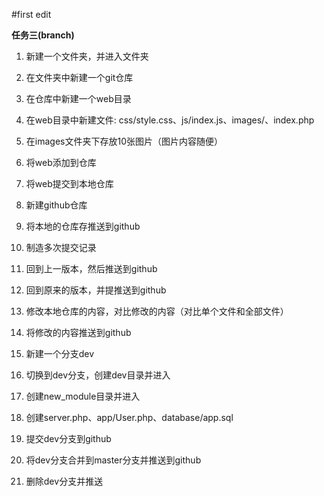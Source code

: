 #first edit

**任务三(branch)**
1. 新建一个文件夹，并进入文件夹 

2. 在文件夹中新建一个git仓库

3. 在仓库中新建一个web目录

4. 在web目录中新建文件: css/style.css、js/index.js、images/、index.php

5. 在images文件夹下存放10张图片（图片内容随便）

6. 将web添加到仓库

7. 将web提交到本地仓库

8. 新建github仓库

9. 将本地的仓库存推送到github

10. 制造多次提交记录

11. 回到上一版本，然后推送到github

12. 回到原来的版本，并提推送到github

13. 修改本地仓库的内容，对比修改的内容（对比单个文件和全部文件）

14. 将修改的内容推送到github

15. 新建一个分支dev

16. 切换到dev分支，创建dev目录并进入

17. 创建new_module目录并进入

18. 创建server.php、app/User.php、database/app.sql

19. 提交dev分支到github

20. 将dev分支合并到master分支并推送到github

21. 删除dev分支并推送


